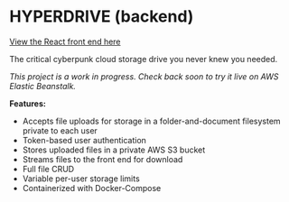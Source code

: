 # HYPERDRIVE (backend)

[View the React front end here](https://github.com/AngusGMorrison/hyperdrive-frontend)

The critical cyberpunk cloud storage drive you never knew you needed.

*This project is a work in progress. Check back soon to try it live on AWS Elastic Beanstalk.*

**Features:**
* Accepts file uploads for storage in a folder-and-document filesystem private to each user
* Token-based user authentication
* Stores uploaded files in a private AWS S3 bucket
* Streams files to the front end for download
* Full file CRUD
* Variable per-user storage limits
* Containerized with Docker-Compose

